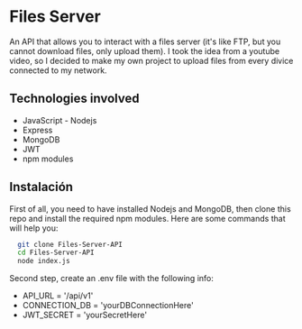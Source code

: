 # Files Server

An API that allows you to interact with a files server (it's like FTP, but you cannot download files, only upload them). I took the idea from a youtube video, so I decided to make my own project to upload files from every divice connected to my network.

## Technologies involved
- JavaScript - Nodejs
- Express
- MongoDB
- JWT
- npm modules



## Instalación

First of all, you need to have installed Nodejs and MongoDB, then clone this repo and install the required npm modules. Here are some commands that will help you:
```bash
  git clone Files-Server-API
  cd Files-Server-API
  node index.js
```
Second step, create an .env file with the following info:
- API_URL = '/api/v1'
- CONNECTION_DB = 'yourDBConnectionHere'
- JWT_SECRET = 'yourSecretHere'
